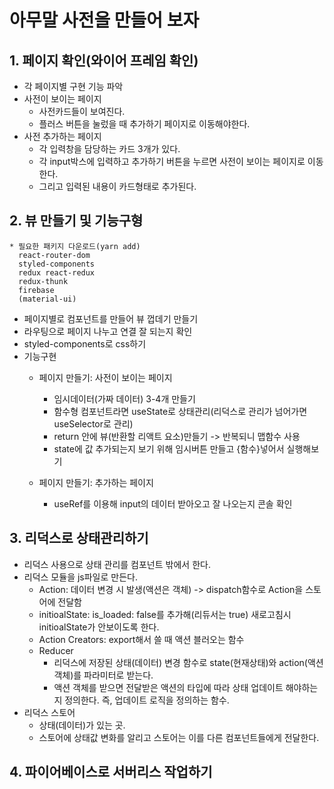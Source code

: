 # 아무말 사전을 만들어 보자


## 1. 페이지 확인(와이어 프레임 확인)
  * 각 페이지별 구현 기능 파악
  * 사전이 보이는 페이지
    - 사전카드들이 보여진다.
    - 플러스 버튼을 눌렀을 때 추가하기 페이지로 이동해야한다.
  * 사전 추가하는 페이지
    - 각 입력창을 담당하는 카드 3개가 있다.
    - 각 input박스에 입력하고 추가하기 버튼을 누르면 사전이 보이는 페이지로 이동한다.
    - 그리고 입력된 내용이 카드형태로 추가된다.


## 2. 뷰 만들기 및 기능구형
    * 필요한 패키지 다운로드(yarn add)
      react-router-dom
      styled-components
      redux react-redux
      redux-thunk
      firebase
      (material-ui)
      
  * 페이지별로 컴포넌트를 만들어 뷰 껍데기 만들기
  * 라우팅으로 페이지 나누고 연결 잘 되는지 확인
  * styled-components로 css하기
  * 기능구현
    - 페이지 만들기: 사전이 보이는 페이지
        + 임시데이터(가짜 데이터) 3-4개 만들기
        + 함수형 컴포넌트라면 useState로 상태관리(리덕스로 관리가 넘어가면 useSelector로 관리)
        + return 안에 뷰(반환할 리액트 요소)만들기 -> 반복되니 맵함수 사용
        + state에 값 추가되는지 보기 위해 임시버튼 만들고 {함수}넣어서 실행해보기 
 
    - 페이지 만들기: 추가하는 페이지
        + useRef를 이용해 input의 데이터 받아오고 잘 나오는지 콘솔 확인
  
  
## 3. 리덕스로 상태관리하기
  * 리덕스 사용으로 상태 관리를 컴포넌트 밖에서 한다.
  * 리덕스 모듈을 js파일로 만든다.
    - Action: 데이터 변경 시 발생(액션은 객체) -> dispatch함수로 Action을 스토어에 전달함
    - initioalState: is_loaded: false를 추가해(리듀서는 true) 새로고침시 initioalState가 안보이도록 한다.
    - Action Creators: export해서 쓸 때 액션 블러오는 함수 
    - Reducer
        + 리덕스에 저장된 상태(데이터) 변경 함수로 state(현재상태)와 action(액션객체)를 파라미터로 받는다.
        + 액션 객체를 받으면 전달받은 액션의 타입에 따라 상태 업데이트 해야하는지 정의한다. 즉, 업데이트 로직을 정의하는 함수.
  * 리덕스 스토어
    - 상태(데이터)가 있는 곳.
    - 스토어에 상태값 변화를 알리고 스토어는 이를 다른 컴포넌트들에게 전달한다.


## 4. 파이어베이스로 서버리스 작업하기
